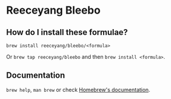 # Reeceyang Bleebo

## How do I install these formulae?

`brew install reeceyang/bleebo/<formula>`

Or `brew tap reeceyang/bleebo` and then `brew install <formula>`.

## Documentation

`brew help`, `man brew` or check [Homebrew's documentation](https://docs.brew.sh).
